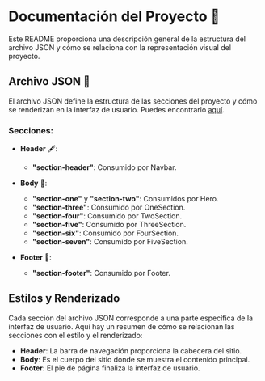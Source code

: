 # Documentación del Proyecto 📝

Este README proporciona una descripción general de la estructura del archivo JSON y cómo se relaciona con la representación visual del proyecto.

## Archivo JSON 📄

El archivo JSON define la estructura de las secciones del proyecto y cómo se renderizan en la interfaz de usuario. Puedes encontrarlo [aquí](https://github.com/benser22/landing_habitos/blob/main/src/data.json).

### Secciones:

- **Header** 🖋️:

  - **"section-header"**: Consumido por Navbar.

- **Body** 💼:

  - **"section-one"** y **"section-two"**: Consumidos por Hero.
  - **"section-three"**: Consumido por OneSection.
  - **"section-four"**: Consumido por TwoSection.
  - **"section-five"**: Consumido por ThreeSection.
  - **"section-six"**: Consumido por FourSection.
  - **"section-seven"**: Consumido por FiveSection.

- **Footer** 🦶:

  - **"section-footer"**: Consumido por Footer.

## Estilos y Renderizado

Cada sección del archivo JSON corresponde a una parte específica de la interfaz de usuario. Aquí hay un resumen de cómo se relacionan las secciones con el estilo y el renderizado:

- **Header**: La barra de navegación proporciona la cabecera del sitio.
- **Body**: Es el cuerpo del sitio donde se muestra el contenido principal.
- **Footer**: El pie de página finaliza la interfaz de usuario.
